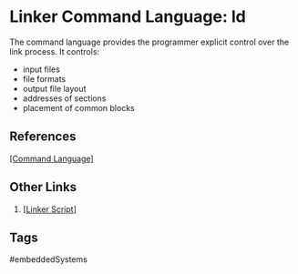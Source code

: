# Linker Command Language: ld

The command language provides the programmer explicit control over the link process. It controls:   
* input files  
* file formats  
* output file layout  
* addresses of sections  
* placement of common blocks  

## References
[\[Command Language\]](https://ftp.gnu.org/old-gnu/Manuals/ld-2.9.1/html_chapter/ld_3.html)

## Other Links
1. [\[Linker Script\]](../202202102126)  
## Tags
#embeddedSystems
